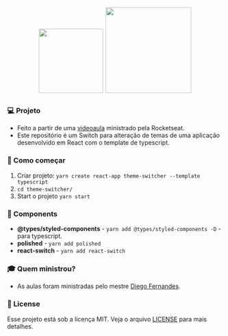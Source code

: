 <h1 align="center">
<img src="https://user-images.githubusercontent.com/51726945/76959847-2f6c6600-68f9-11ea-80ec-1114dc7ee1e7.png" width="150px">
<img src="https://user-images.githubusercontent.com/51726945/76960053-78bcb580-68f9-11ea-9e5c-7901bb2f2fe9.png" width="200px">
</h1>

### :computer: Projeto
- Feito a partir de uma [videoaula](https://www.youtube.com/watch?v=ngVU74daJ8Y) ministrado pela Rocketseat.
- Este repositório é um Switch para alteração de temas de uma aplicação desenvolvido em React com o template de typescript.

### :page_facing_up: Como começar
1. Criar projeto: `yarn create react-app theme-switcher --template typescript`
2. `cd theme-switcher/`
3. Start o projeto `yarn start`

### :rocket: Components
- **@types/styled-components** - `yarn add @types/styled-components -D` - para typescript.
- **polished** - `yarn add polished`
- **react-switch** - `yarn add react-switch` 

### :mortar_board: Quem ministrou?

- As aulas foram ministradas pelo mestre [Diego Fernandes](https://github.com/diego3g).

### :memo: License

Esse projeto está sob a licença MIT. Veja o arquivo [LICENSE](LICENSE) para mais detalhes.

